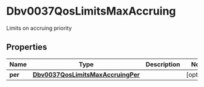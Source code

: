 

# Dbv0037QosLimitsMaxAccruing

Limits on accruing priority

## Properties

| Name | Type | Description | Notes |
|------------ | ------------- | ------------- | -------------|
|**per** | [**Dbv0037QosLimitsMaxAccruingPer**](Dbv0037QosLimitsMaxAccruingPer.md) |  |  [optional] |



